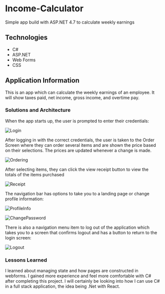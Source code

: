 # Income-Calculator
Simple app build with ASP.NET 4.7 to calculate weekly earnings

## Technologies
  - C#
  - ASP.NET
  - Web Forms
  - CSS

## Application Information
This is an app which can calculate the weekly earnings of an employee.
It will show taxes paid, net income, gross income, and overtime pay.

### Solutions and Architecture

When the app starts up, the user is prompted to enter their credentials:

![Login](Pictures/Login.JPG)

After logging in with the correct credentials, the user is taken to the 
Order Screen where they can order several items and are shown the price based 
on their selections. The prices are updated whenever a change is made.

![Ordering](Pictures/Ordering.JPG)

After selecting items, they can click the view receipt button to view the 
totals of the items purchased

![Receipt](Pictures/Receipt.JPG)

The navigation bar has options to take you to a landing page or change profile
information:

![ProfileInfo](Pictures/ProfileInfo.JPG)

![ChangePassword](Pictures/ChangePassword.JPG)

There is also a navigation menu item to log out of the application which takes you
to a screen that confirms logout and has a button to return to the login screen:

![Logout](Pictures/Logout.JPG)

### Lessons Learned

I learned about managing state and how pages are constructed in webforms. I gained more experience and feel
more comfortable with C# after completing this project. I will certainly be looking into how I can use C#
in a full stack application, the idea being .Net with React.


